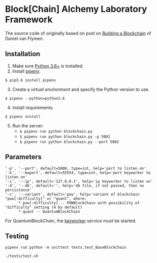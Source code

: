 # Block[Chain] Alchemy Laboratory Framework

The source code of originally based on post on [Building a Blockchain](https://medium.com/p/117428612f46) of Daniel van Flymen. 

## Installation

1. Make sure [Python 3.6+](https://www.python.org/downloads/) is installed. 
2. Install [pipenv](https://github.com/kennethreitz/pipenv). 

```
$ pip3.6 install pipenv 
```

3. Create a _virtual environment_ and specify the Python version to use. 

```
$ pipenv --python=python3.6
```

4. Install requirements.  

```
$ pipenv install 
``` 

5. Run the server:
    * `$ pipenv run python blockchain.py` 
    * `$ pipenv run python blockchain.py -p 5001`
    * `$ pipenv run python blockchain.py --port 5002`
    
## Parameters

    '-p', '--port', default=5000, type=int, help='port to listen on'
    '-k', '--kwport', default=55554, type=int, help='port keyworker to listen on'
    '-i', '--ip', default='127.0.0.1', help='ip keyworker to listen on'
    '-d', '--db', default='', help='db file, if not passed, then no persistance'
    '-v', '--variant', default='pow', help='variant of blockchain "pow[:difficulty]" or "quant", where:
          * pow[:difficulty] -- POWBlockChain with possibility of "difficulty" setting (4 by default)
          * quant -- QuantumBlockChain

For QuantumBlockChain, the [keyworker](https://github.com/BAlchemyLab/qnet/tree/master/keyworker) service must be started.

## Testing
```
pipenv run python -m unittest tests.test_BaseBlockChain
```
```
./tests/test.sh
```
